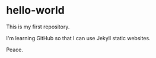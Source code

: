 # hello-world
This is my first repository.

I'm learning GitHub so that I can use Jekyll static websites. 

Peace.
